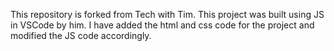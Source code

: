 This repository is forked from Tech with Tim.
This project was built using JS in VSCode by him.
I have added the html and css code for the project and modified the JS code accordingly.
